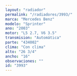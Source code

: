 ```yaml
---
layout: "radiador"
permalink: "/radiadores/3993/"
marca: "Mercedes Benz"
modelo: "Sprinter"
ano: "2003"
motor: "L5 2.7, V6 3.5"
transmision: "Automática"
parte: "434002"
clima: "Con clima"
alto: "26 3/4"
ancho: "16"
observaciones: ""
id: "3993"
---
```


